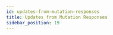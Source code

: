 ```yaml
---
id: updates-from-mutation-responses
title: Updates from Mutation Responses
sidebar_position: 19
---
```

